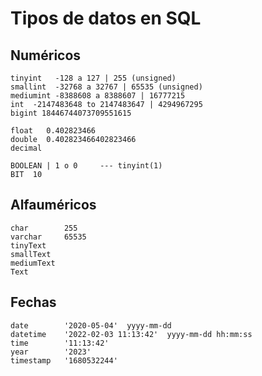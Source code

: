 # Tipos de datos en SQL

## Numéricos

    tinyint   -128 a 127 | 255 (unsigned)  
    smallint  -32768 a 32767 | 65535 (unsigned)  
    mediumint -8388608 a 8388607 | 16777215  
    int  -2147483648 to 2147483647 | 4294967295  
    bigint 18446744073709551615  

    float   0.402823466  
    double  0.402823466402823466  
    decimal  

    BOOLEAN | 1 o 0     --- tinyint(1)  
    BIT  10

## Alfauméricos

    char        255  
    varchar     65535  
    tinyText    
    smallText  
    mediumText  
    Text   

## Fechas  

    date        '2020-05-04'  yyyy-mm-dd    
    datetime    '2022-02-03 11:13:42'  yyyy-mm-dd hh:mm:ss
    time        '11:13:42'
    year        '2023'
    timestamp   '1680532244' 
